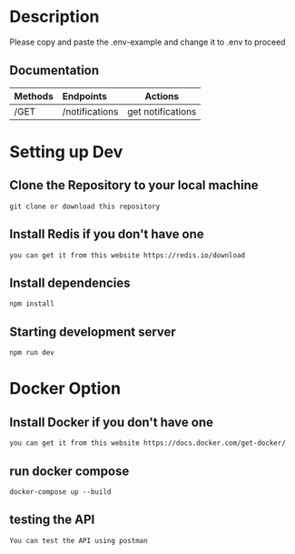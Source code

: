 # Description

Please copy and paste the .env-example and change it to .env to proceed

## Documentation

| Methods | Endpoints      | Actions           |
| :------ | :------------- | ----------------- |
| /GET    | /notifications | get notifications |

# Setting up Dev

## Clone the Repository to your local machine <br/>

```
git clone or download this repository
```

## Install Redis if you don't have one

```
you can get it from this website https://redis.io/download
```

## Install dependencies <br/>

```
npm install
```

## Starting development server <br/>

```
npm run dev
```

# Docker Option <br/>

## Install Docker if you don't have one

```
you can get it from this website https://docs.docker.com/get-docker/
```

## run docker compose <br/>

```
docker-compose up --build
```

## testing the API

```
You can test the API using postman
```
